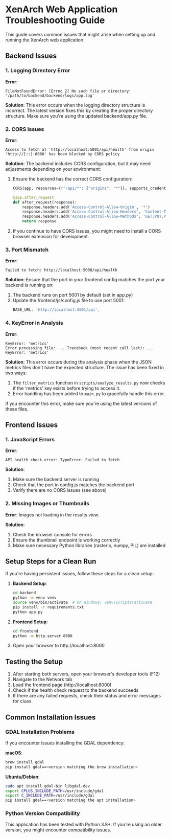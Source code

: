 # XenArch Web Application Troubleshooting Guide

This guide covers common issues that might arise when setting up and running the XenArch web application.

## Backend Issues

### 1. Logging Directory Error

**Error**: 
```
FileNotFoundError: [Errno 2] No such file or directory: '/path/to/backend/backend/logs/app.log'
```

**Solution**:
This error occurs when the logging directory structure is incorrect. The latest version fixes this by creating the proper directory structure. Make sure you're using the updated backend/app.py file.

### 2. CORS Issues

**Error**:
```
Access to fetch at 'http://localhost:5001/api/health' from origin 'http://[::]:8000' has been blocked by CORS policy
```

**Solution**:
The backend includes CORS configuration, but it may need adjustments depending on your environment:

1. Ensure the backend has the correct CORS configuration:
   ```python
   CORS(app, resources={r"/api/*": {"origins": "*"}}, supports_credentials=True)
   
   @app.after_request
   def after_request(response):
       response.headers.add('Access-Control-Allow-Origin', '*')
       response.headers.add('Access-Control-Allow-Headers', 'Content-Type,Authorization')
       response.headers.add('Access-Control-Allow-Methods', 'GET,PUT,POST,DELETE,OPTIONS')
       return response
   ```

2. If you continue to have CORS issues, you might need to install a CORS browser extension for development.

### 3. Port Mismatch

**Error**:
```
Failed to fetch: http://localhost:5000/api/health
```

**Solution**:
Ensure that the port in your frontend config matches the port your backend is running on:

1. The backend runs on port 5001 by default (set in app.py)
2. Update the frontend/js/config.js file to use port 5001:
   ```javascript
   BASE_URL: 'http://localhost:5001/api',
   ```

### 4. KeyError in Analysis

**Error**:
```
KeyError: 'metrics'
Error processing file: ... Traceback (most recent call last): ... KeyError: 'metrics'
```

**Solution**:
This error occurs during the analysis phase when the JSON metrics files don't have the expected structure. The issue has been fixed in two ways:

1. The `filter_metrics` function in `scripts/analyze_results.py` now checks if the 'metrics' key exists before trying to access it.
2. Error handling has been added to `main.py` to gracefully handle this error.

If you encounter this error, make sure you're using the latest versions of these files.

## Frontend Issues

### 1. JavaScript Errors

**Error**:
```
API health check error: TypeError: Failed to fetch
```

**Solution**:
1. Make sure the backend server is running
2. Check that the port in config.js matches the backend port
3. Verify there are no CORS issues (see above)

### 2. Missing Images or Thumbnails

**Error**:
Images not loading in the results view.

**Solution**:
1. Check the browser console for errors
2. Ensure the thumbnail endpoint is working correctly
3. Make sure necessary Python libraries (rasterio, numpy, PIL) are installed

## Setup Steps for a Clean Run

If you're having persistent issues, follow these steps for a clean setup:

1. **Backend Setup**:
   ```bash
   cd backend
   python -m venv venv
   source venv/bin/activate  # On Windows: venv\Scripts\activate
   pip install -r requirements.txt
   python app.py
   ```

2. **Frontend Setup**:
   ```bash
   cd frontend
   python -m http.server 8000
   ```

3. Open your browser to http://localhost:8000

## Testing the Setup

1. After starting both servers, open your browser's developer tools (F12)
2. Navigate to the Network tab
3. Load the frontend page (http://localhost:8000)
4. Check if the health check request to the backend succeeds
5. If there are any failed requests, check their status and error messages for clues

## Common Installation Issues

### GDAL Installation Problems

If you encounter issues installing the GDAL dependency:

**macOS**:
```bash
brew install gdal
pip install gdal==<version matching the brew installation>
```

**Ubuntu/Debian**:
```bash
sudo apt install gdal-bin libgdal-dev
export CPLUS_INCLUDE_PATH=/usr/include/gdal
export C_INCLUDE_PATH=/usr/include/gdal
pip install gdal==<version matching the apt installation>
```

### Python Version Compatibility

This application has been tested with Python 3.8+. If you're using an older version, you might encounter compatibility issues. 